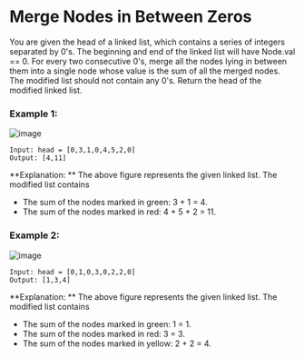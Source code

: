 # Merge Nodes in Between Zeros

You are given the head of a linked list, which contains a series of integers separated by 0's. The beginning and end of the linked list will have Node.val == 0.
For every two consecutive 0's, merge all the nodes lying in between them into a single node whose value is the sum of all the merged nodes. The modified list should not contain any 0's.
Return the head of the modified linked list.


### Example 1:
![image](https://github.com/Aishwariyaa-Anand/Competitive-Coding/assets/124241367/eae41d1e-9f80-4092-8260-ec7c16d783a9)

```
Input: head = [0,3,1,0,4,5,2,0]
Output: [4,11]
```
**Explanation: **
The above figure represents the given linked list. The modified list contains
- The sum of the nodes marked in green: 3 + 1 = 4.
- The sum of the nodes marked in red: 4 + 5 + 2 = 11.


### Example 2:
![image](https://github.com/Aishwariyaa-Anand/Competitive-Coding/assets/124241367/c181f995-bdc2-4c2a-8df6-1721721b34d9)

```
Input: head = [0,1,0,3,0,2,2,0]
Output: [1,3,4]
```
**Explanation: **
The above figure represents the given linked list. The modified list contains
- The sum of the nodes marked in green: 1 = 1.
- The sum of the nodes marked in red: 3 = 3.
- The sum of the nodes marked in yellow: 2 + 2 = 4.
